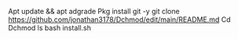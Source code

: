 Apt update && apt adgrade
Pkg install git -y
git clone https://github.com/jonathan3178/Dchmod/edit/main/README.md
Cd Dchmod
ls
bash install.sh
